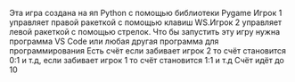 Эта игра создана на яп Python с помощью библиотеки Pygame
Игрок 1 управляет правой ракеткой с помощью клавиш WS.Игрок 2 управляет левой ракеткой с помощью стрелок.
Что бы запустить эту игру нужна программа VS Code или любая другая программа для программирования
Есть счёт если забивает игрок 2 то счёт становится 0:1 и т.д, если забивает игрок 1 то счёт становится 1:1 и т.д
Счёт идёт до 10
